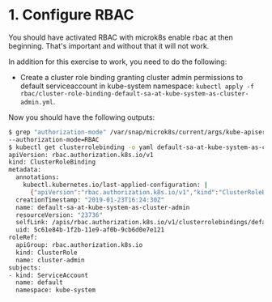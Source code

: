 # 1. Configure RBAC

You should have activated RBAC with microk8s enable rbac at then beginning.
That's important and without that it will not work. 

In addition for this exercise to work, you need to do the following:

- Create a cluster role binding granting cluster admin permissions to default serviceaccount in kube-system namespace: `kubectl apply -f rbac/cluster-role-binding-default-sa-at-kube-system-as-cluster-admin.yml`.

Now you should have the following outputs:

```bash
$ grep "authorization-mode" /var/snap/microk8s/current/args/kube-apiserver 
--authorization-mode=RBAC
$ kubectl get clusterrolebinding -o yaml default-sa-at-kube-system-as-cluster-admin
apiVersion: rbac.authorization.k8s.io/v1
kind: ClusterRoleBinding
metadata:
  annotations:
    kubectl.kubernetes.io/last-applied-configuration: |
      {"apiVersion":"rbac.authorization.k8s.io/v1","kind":"ClusterRoleBinding","metadata":{"annotations":{},"name":"default-sa-at-kube-system-as-cluster-admin"},"roleRef":{"apiGroup":"rbac.authorization.k8s.io","kind":"ClusterRole","name":"cluster-admin"},"subjects":[{"kind":"ServiceAccount","name":"default","namespace":"kube-system"}]}
  creationTimestamp: "2019-01-23T16:24:30Z"
  name: default-sa-at-kube-system-as-cluster-admin
  resourceVersion: "23736"
  selfLink: /apis/rbac.authorization.k8s.io/v1/clusterrolebindings/default-sa-at-kube-system-as-cluster-admin
  uid: 5c61e84b-1f2b-11e9-af0b-9cb6d0e7e121
roleRef:
  apiGroup: rbac.authorization.k8s.io
  kind: ClusterRole
  name: cluster-admin
subjects:
- kind: ServiceAccount
  name: default
  namespace: kube-system
```
